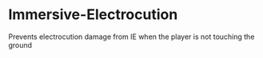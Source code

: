 # Immersive-Electrocution

Prevents electrocution damage from IE when the player is not touching the ground
